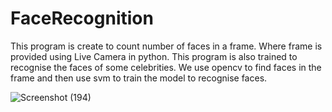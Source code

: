# FaceRecognition
This program is create to count number of faces in a frame. Where frame is  provided using Live Camera in python.
This program is also trained to recognise the faces of some celebrities. 
We use opencv to find faces in the frame and then use svm to train the model to recognise faces.

![Screenshot (194)](https://user-images.githubusercontent.com/45945069/126877056-454f3626-b251-4470-a67b-72e32e574d4c.png)

